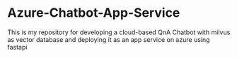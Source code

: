 # Azure-Chatbot-App-Service
This is my repository for developing a cloud-based QnA Chatbot with milvus as vector database and deploying it as an app service on azure using fastapi
